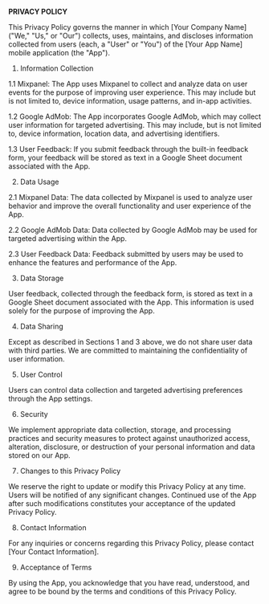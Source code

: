 **PRIVACY POLICY**

This Privacy Policy governs the manner in which [Your Company Name] ("We," "Us," or "Our") collects, uses, maintains, and discloses information collected from users (each, a "User" or "You") of the [Your App Name] mobile application (the "App").

1. Information Collection

1.1 Mixpanel: The App uses Mixpanel to collect and analyze data on user events for the purpose of improving user experience. This may include but is not limited to, device information, usage patterns, and in-app activities.

1.2 Google AdMob: The App incorporates Google AdMob, which may collect user information for targeted advertising. This may include, but is not limited to, device information, location data, and advertising identifiers.

1.3 User Feedback: If you submit feedback through the built-in feedback form, your feedback will be stored as text in a Google Sheet document associated with the App.

2. Data Usage

2.1 Mixpanel Data: The data collected by Mixpanel is used to analyze user behavior and improve the overall functionality and user experience of the App.

2.2 Google AdMob Data: Data collected by Google AdMob may be used for targeted advertising within the App.

2.3 User Feedback Data: Feedback submitted by users may be used to enhance the features and performance of the App.

3. Data Storage

User feedback, collected through the feedback form, is stored as text in a Google Sheet document associated with the App. This information is used solely for the purpose of improving the App.

4. Data Sharing

Except as described in Sections 1 and 3 above, we do not share user data with third parties. We are committed to maintaining the confidentiality of user information.

5. User Control

Users can control data collection and targeted advertising preferences through the App settings.

6. Security

We implement appropriate data collection, storage, and processing practices and security measures to protect against unauthorized access, alteration, disclosure, or destruction of your personal information and data stored on our App.

7. Changes to this Privacy Policy

We reserve the right to update or modify this Privacy Policy at any time. Users will be notified of any significant changes. Continued use of the App after such modifications constitutes your acceptance of the updated Privacy Policy.

8. Contact Information

For any inquiries or concerns regarding this Privacy Policy, please contact [Your Contact Information].

9. Acceptance of Terms

By using the App, you acknowledge that you have read, understood, and agree to be bound by the terms and conditions of this Privacy Policy.

